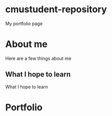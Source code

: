 # cmustudent-repository
My portfolio page

# About me
Here are a few things about me

## What I hope to learn
What I hope to learn

# Portfolio
